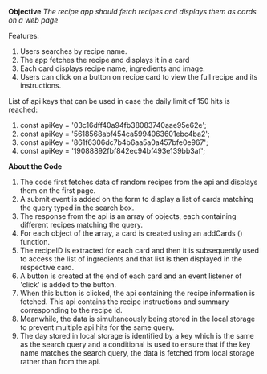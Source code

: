 **Objective**
*The recipe app should fetch recipes and displays them as cards on a web page*

Features:
1. Users searches by recipe name.
2. The app fetches the recipe and displays it in a card
3. Each card displays recipe name, ingredients and image.
4. Users can click on a button on recipe card to view the full recipe and its instructions.

List of api keys that can be used in case the daily limit of 150 hits is reached:

1. const apiKey = '03c16dff40a94fb38083740aae95e62e';
2. const apiKey = '5618568abf454ca5994063601ebc4ba2';
3. const apiKey = '861f6306dc7b4b6aa5a0a457bfe0e967';
4. const apiKey = '19088892fbf842ec94bf493e139bb3af';


**About the Code**
1. The code first fetches data of random recipes from the api and displays them on the first page.
2. A submit event is added on the form to display a list of cards matching the query typed in the search box.
3. The response from the api is an array of objects, each containing different recipes matching the query.
4. For each object of the array, a card is created using an addCards () function.
5. The recipeID is extracted for each card and then it is subsequently used to access the list of ingredients and that list is then displayed in the respective card.
6. A button is created at the end of each card and an event listener of 'click' is added to the button.
7. When this button is clicked, the api containing the recipe information is fetched. This api contains the recipe instructions and summary corresponding to the recipe id.
8. Meanwhile, the data is simultaneously being stored in the local storage to prevent multiple api hits for the same query.
9. The day stored in local storage is identified by a key which is the same as the search query and a conditional is used to ensure that if the key name matches the search query, the data is fetched from local storage rather than from the api.
